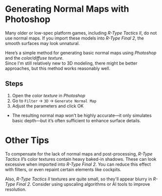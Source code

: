 # Generating Normal Maps with Photoshop

Many older or low-spec platform games, including *R-Type Tactics II*, do not use normal maps. If you import these models into *R-Type Final 2*, the smooth surfaces may look unnatural.

Here’s a simple method for generating basic normal maps using *Photoshop* and the *color/diffuse texture*.  
Since I'm still relatively new to 3D modeling, there might be better approaches, but this method works reasonably well.

## Steps

1. Open the *color texture* in *Photoshop*
2. Go to `Filter` -> `3D` -> `Generate Normal Map`
3. Adjust the parameters and click OK

- The resulting normal map won't be highly accurate—it only simulates basic depth—but it’s often sufficient to enhance surface details.

# Other Tips

To compensate for the lack of normal maps and post-processing, *R-Type Tactics II*’s color textures contain heavy baked-in shadows. These can look excessive when imported into *R-Type Final 2*. You can reduce this effect with filters, or even repaint certain elements like cockpits.

Also, *R-Type Tactics II* textures are quite small, so they'll appear blurry in *R-Type Final 2*. Consider using upscaling algorithms or AI tools to improve resolution.
